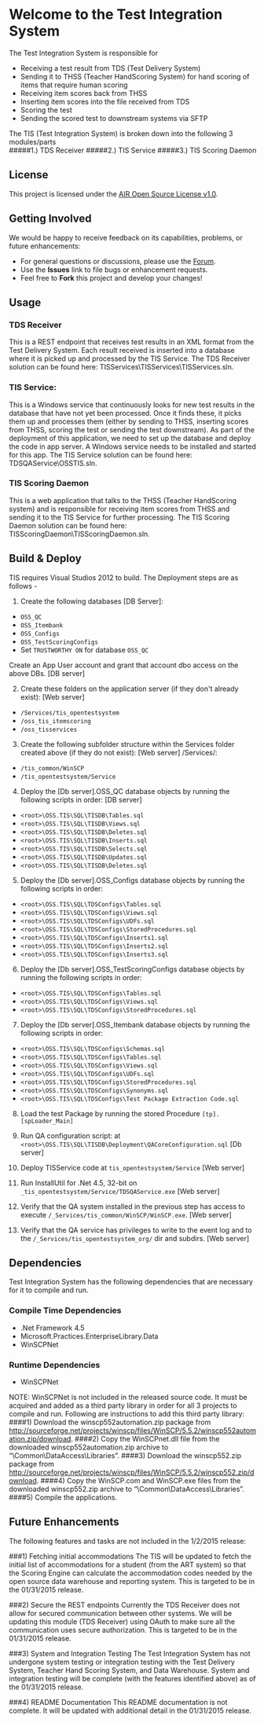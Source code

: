 # Welcome to the Test Integration System #
The Test Integration System is responsible for 

* Receiving a test result from TDS (Test Delivery System) 
* Sending it to THSS (Teacher HandScoring System) for hand scoring of items that require human scoring
* Receiving item scores back from THSS
* Inserting item scores into the file received from TDS
* Scoring the test
* Sending the scored test to downstream systems via SFTP 

The TIS (Test Integration System) is broken down into the following 3 modules/parts  
#####1.) TDS Receiver
#####2.) TIS Service 
#####3.) TIS Scoring Daemon      

   
## License ##
This project is licensed under the [AIR Open Source License v1.0](http://www.smarterapp.org/documents/American_Institutes_for_Research_Open_Source_Software_License.pdf).

## Getting Involved ##
We would be happy to receive feedback on its capabilities, problems, or future enhancements:

* For general questions or discussions, please use the [Forum](http://forum.opentestsystem.org/viewforum.php?f=20).
* Use the **Issues** link to file bugs or enhancement requests.
* Feel free to **Fork** this project and develop your changes!

## Usage 
### TDS Receiver
This is a REST endpoint that receives test results in an XML format from the Test Delivery System.  Each result received is inserted into a database where it is picked up and processed by the TIS Service.  The TDS Receiver solution can be found here:  TISServices\TISServices\TISServices.sln.

### TIS Service:
This is a Windows service that continuously looks for new test results in the database that have not yet been processed.  Once it finds these, it picks them up and processes them (either by sending to THSS, inserting scores from THSS, scoring the test or sending the test downstream). 
As part of the deployment of this application, we need to set up the database and deploy the code in app server. A Windows service needs to be installed and started for this app.
The TIS Service solution can be found here:  TDSQAService\OSSTIS.sln.

### TIS Scoring Daemon      
This is a web application that talks to the THSS (Teacher HandScoring system) and is responsible for receiving item scores from THSS and sending it to the TIS Service for further processing.  The TIS Scoring Daemon solution can be found here:  TISScoringDaemon\TISScoringDaemon.sln.

## Build & Deploy
TIS requires Visual Studios 2012 to build. The Deployment steps are as follows - 

1) Create the following databases [DB Server]:

* `OSS_QC`
* `OSS_Itembank`
* `OSS_Configs`
* `OSS_TestScoringConfigs`
* Set `TRUSTWORTHY ON` for database `OSS_QC`

Create an App User account and grant that account dbo access on the above DBs. [DB server]

2) Create these folders on the application server (if they don't already exist): [Web server]

* `/Services/tis_opentestsystem`
* `/oss_tis_itemscoring`
* `/oss_tisservices`

3) Create the following subfolder structure within the Services folder created above (if they do not exist): [Web server]
/Services/:

* `/tis_common/WinSCP`
* `/tis_opentestsystem/Service`

4) Deploy the [Db server].OSS_QC database objects by running the following scripts in order: [DB server]

* `<root>\OSS.TIS\SQL\TISDB\Tables.sql`
* `<root>\OSS.TIS\SQL\TISDB\Views.sql`
* `<root>\OSS.TIS\SQL\TISDB\Deletes.sql`
* `<root>\OSS.TIS\SQL\TISDB\Inserts.sql`
* `<root>\OSS.TIS\SQL\TISDB\Selects.sql`
* `<root>\OSS.TIS\SQL\TISDB\Updates.sql`
* `<root>\OSS.TIS\SQL\TISDB\Deletes.sql`

5) Deploy the [Db server].OSS_Configs database objects by running the following scripts in order:

* `<root>\OSS.TIS\SQL\TDSConfigs\Tables.sql`
* `<root>\OSS.TIS\SQL\TDSConfigs\Views.sql`
* `<root>\OSS.TIS\SQL\TDSConfigs\UDFs.sql`
* `<root>\OSS.TIS\SQL\TDSConfigs\StoredProcedures.sql`
* `<root>\OSS.TIS\SQL\TDSConfigs\Inserts1.sql`
* `<root>\OSS.TIS\SQL\TDSConfigs\Inserts2.sql`
* `<root>\OSS.TIS\SQL\TDSConfigs\Inserts3.sql`
 	
6) Deploy the [Db server].OSS_TestScoringConfigs database objects by running the following scripts in order:

* `<root>\OSS.TIS\SQL\TDSConfigs\Tables.sql`
* `<root>\OSS.TIS\SQL\TDSConfigs\Views.sql`
* `<root>\OSS.TIS\SQL\TDSConfigs\StoredProcedures.sql`
	
7) Deploy the [Db server].OSS_Itembank database objects by running the following scripts in order:

* `<root>\OSS.TIS\SQL\TDSConfigs\Schemas.sql`
* `<root>\OSS.TIS\SQL\TDSConfigs\Tables.sql`
* `<root>\OSS.TIS\SQL\TDSConfigs\Views.sql`
* `<root>\OSS.TIS\SQL\TDSConfigs\UDFs.sql`
* `<root>\OSS.TIS\SQL\TDSConfigs\StoredProcedures.sql`
* `<root>\OSS.TIS\SQL\TDSConfigs\Synonyms.sql`
* `<root>\OSS.TIS\SQL\TDSConfigs\Test Package Extraction Code.sql`
	
8) Load the test Package by running the stored Procedure `[tp].[spLoader_Main]`

9) Run QA configuration script: at `<root>\OSS.TIS\SQL\TISDB\Deployment\QACoreConfiguration.sql` [Db server]

10) Deploy TISService code at `tis_opentestsystem/Service` [Web server]

11) Run InstallUtil for .Net 4.5, 32-bit on `_tis_opentestsystem/Service/TDSQAService.exe` [Web server]

12) Verify that the QA system installed in the previous step has access to execute `/_Services/tis_common/WinSCP/WinSCP.exe`. [Web server]

13) Verify that the QA service has privileges to write to the event log and to the `/_Services/tis_opentestsystem_org/` dir and subdirs. [Web server]

## Dependencies
Test Integration System has the following dependencies that are necessary for it to compile and run. 

### Compile Time Dependencies
* .Net Framework 4.5
* Microsoft.Practices.EnterpriseLibrary.Data
* WinSCPNet

### Runtime Dependencies
* WinSCPNet

NOTE:  WinSCPNet is not included in the released source code.  It must be acquired and added as a third party library in order for all 3 projects to compile and run.
Following are instructions to add this third party library:
####1) Download the winscp552automation.zip package from http://sourceforge.net/projects/winscp/files/WinSCP/5.5.2/winscp552automation.zip/download.
####2) Copy the WinSCPnet.dll file from the downloaded winscp552automation.zip archive to “\Common\DataAccess\Libraries”.
####3) Download the winscp552.zip package from http://sourceforge.net/projects/winscp/files/WinSCP/5.5.2/winscp552.zip/download.
####4) Copy the WinSCP.com and WinSCP.exe files from the downloaded winscp552.zip archive to “\Common\DataAccess\Libraries”.
####5) Compile the applications.

## Future Enhancements 
The following features and tasks are not included in the 1/2/2015 release:

###1) Fetching initial accommodations
The TIS will be updated to fetch the initial list of accommodations for a student (from the ART system) so that the Scoring Engine can calculate the accommodation codes needed by the open source data warehouse and reporting system.  This is targeted to be in the 01/31/2015 release.

###2) Secure the REST endpoints
Currently the TDS Receiver does not allow for secured communication between other systems.  We will be updating this module (TDS Receiver) using OAuth to make sure all the communication uses secure authorization.  This is targeted to be in the 01/31/2015 release.

###3) System and Integration Testing
The Test Integration System has not undergone system testing or integration testing with the Test Delivery System, Teacher Hand Scoring System, and Data Warehouse.  System and integration testing will be complete (with the features identified above) as of the 01/31/2015 release.

###4) README Documentation
This README documentation is not complete.  It will be updated with additional detail in the 01/31/2015 release.